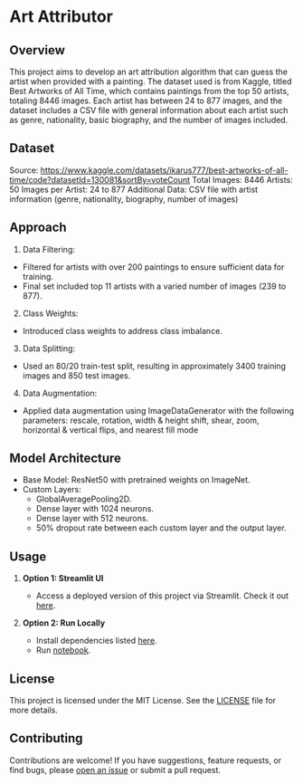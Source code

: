 # Art Attributor

## Overview
This project aims to develop an art attribution algorithm that can guess the artist when provided with a painting. The dataset used is from Kaggle, titled Best Artworks of All Time, which contains paintings from the top 50 artists, totaling 8446 images. Each artist has between 24 to 877 images, and the dataset includes a CSV file with general information about each artist such as genre, nationality, basic biography, and the number of images included.

## Dataset
Source: https://www.kaggle.com/datasets/ikarus777/best-artworks-of-all-time/code?datasetId=130081&sortBy=voteCount
Total Images: 8446
Artists: 50
Images per Artist: 24 to 877
Additional Data: CSV file with artist information (genre, nationality, biography, number of images)

## Approach
1. Data Filtering:
* Filtered for artists with over 200 paintings to ensure sufficient data for training.
* Final set included top 11 artists with a varied number of images (239 to 877).
2. Class Weights:
* Introduced class weights to address class imbalance.
3. Data Splitting:
* Used an 80/20 train-test split, resulting in approximately 3400 training images and 850 test images.
4. Data Augmentation:
* Applied data augmentation using ImageDataGenerator with the following parameters: rescale, rotation, width & height shift, shear, zoom, horizontal & vertical flips, and nearest fill mode

## Model Architecture
* Base Model: ResNet50 with pretrained weights on ImageNet.
* Custom Layers:
    * GlobalAveragePooling2D.
    * Dense layer with 1024 neurons.
    * Dense layer with 512 neurons.
    * 50% dropout rate between each custom layer and the output layer.

## Usage
1. **Option 1: Streamlit UI**
   - Access a deployed version of this project via Streamlit. Check it out [here]([https://hodubena.shinyapps.io/EPLStandingsPro/](https://artattributor.streamlit.app/)).

2. **Option 2: Run Locally**
   - Install dependencies listed [here](./requirements.txt).
   - Run [notebook](./ArtAttributor.ipynb).
  
## License
This project is licensed under the MIT License. See the [LICENSE](./LICENSE) file for more details.

## Contributing
Contributions are welcome! If you have suggestions, feature requests, or find bugs, please [open an issue](https://github.com/hodubena/Art_Attributor/issues) or submit a pull request.

